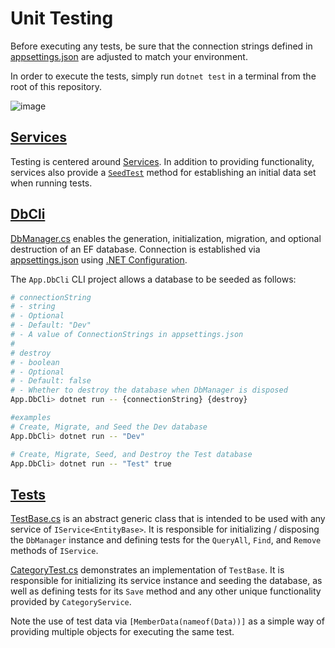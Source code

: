 # Unit Testing

Before executing any tests, be sure that the connection strings defined in [appsettings.json](./App.DbCli/appsettings.json) are adjusted to match your environment.

In order to execute the tests, simply run `dotnet test` in a terminal from the root of this repository.

![image](https://user-images.githubusercontent.com/14102723/177339934-88f68f69-8245-4bf5-bb90-35e4ce3218bb.png)

## [Services](./App.Services/)
Testing is centered around [Services](./App.Services/). In addition to providing functionality, services also provide a [`SeedTest`](./App.Services/ServiceBase.cs#L103) method for establishing an initial data set when running tests.

## [DbCli](./App.DbCli/)
[DbManager.cs](./App.DbCli/DbManager.cs) enables the generation, initialization, migration, and optional destruction of an EF database. Connection is established via [appsettings.json](./App.DbCli/appsettings.json) using [.NET Configuration](https://docs.microsoft.com/en-us/dotnet/core/extensions/configuration).

The `App.DbCli` CLI project allows a database to be seeded as follows:

```bash
# connectionString
# - string
# - Optional
# - Default: "Dev"
# - A value of ConnectionStrings in appsettings.json
#
# destroy
# - boolean
# - Optional
# - Default: false
# - Whether to destroy the database when DbManager is disposed
App.DbCli> dotnet run -- {connectionString} {destroy}

#examples
# Create, Migrate, and Seed the Dev database
App.DbCli> dotnet run -- "Dev"

# Create, Migrate, Seed, and Destroy the Test database
App.DbCli> dotnet run -- "Test" true
```

## [Tests](./App.Tests/)

[TestBase.cs](./App.Tests/Tests/TestBase.cs) is an abstract generic class that is intended to be used with any service of `IService<EntityBase>`. It is responsible for initializing / disposing the `DbManager` instance and defining tests for the `QueryAll`, `Find`, and `Remove` methods of `IService`.

[CategoryTest.cs](./APp.Tests/Tests/CategoryTest.cs) demonstrates an implementation of `TestBase`. It is responsible for initializing its service instance and seeding the database, as well as defining tests for its `Save` method and any other unique functionality provided by `CategoryService`.

Note the use of test data via `[MemberData(nameof(Data))]` as a simple way of providing multiple objects for executing the same test.
